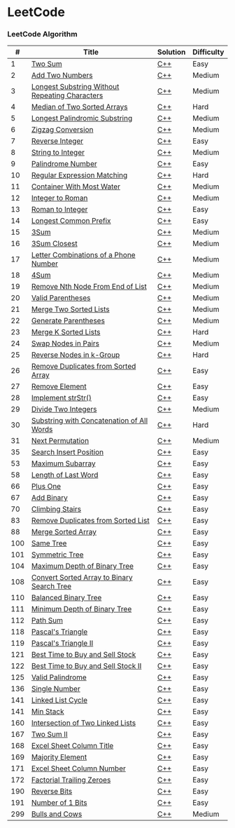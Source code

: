 LeetCode
========

### LeetCode Algorithm

| # | Title | Solution | Difficulty |
|---| ----- | -------- | ---------- |
|1|[Two Sum](https://leetcode.com/problems/two-sum/) | [C++](./algorithms/two_sum.cpp)|Easy|
|2|[Add Two Numbers](https://leetcode.com/problems/add-two-numbers/) | [C++](./algorithms/add_two_numbers.cpp)|Medium|
|3|[Longest Substring Without Repeating Characters](https://leetcode.com/problems/longest-substring-without-repeating-characters/) | [C++](./algorithms/longest_substring.cpp)|Medium|
|4|[Median of Two Sorted Arrays](https://leetcode.com/problems/median-of-two-sorted-arrays/) | [C++](./algorithms/median_two_sorted_arrays.cpp)|Hard|
|5|[Longest Palindromic Substring](https://leetcode.com/problems/longest-palindromic-substring/) | [C++](./algorithms/longest_palindromic_substring.cpp)|Medium|
|6|[Zigzag Conversion](https://leetcode.com/problems/zigzag-conversion/) | [C++](./algorithms/zigzag_conversion.cpp)|Medium|
|7|[Reverse Integer](https://leetcode.com/problems/reverse-integer/) | [C++](./algorithms/reverse_integer.cpp)|Easy|
|8|[String to Integer](https://leetcode.com/problems/string-to-integer-atoi/) | [C++](./algorithms/string_to_integer.cpp)|Medium|
|9|[Palindrome Number](https://leetcode.com/problems/palindrome-number/) | [C++](./algorithms/palindrome_number.cpp)|Easy|
|10|[Regular Expression Matching](https://leetcode.com/problems/regular-expression-matching/) | [C++](./algorithms/regular_expression_matching.cpp)|Hard|
|11|[Container With Most Water](https://leetcode.com/problems/container-with-most-water/) | [C++](./algorithms/container_with_most_water.cpp)|Medium|
|12|[Integer to Roman](https://leetcode.com/problems/integer-to-roman/) | [C++](./algorithms/integer_to_roman.cpp)|Medium|
|13|[Roman to Integer](https://leetcode.com/problems/roman-to-integer/) | [C++](./algorithms/roman_to_integer.cpp)|Easy|
|14|[Longest Common Prefix](https://leetcode.com/problems/longest-common-prefix/) | [C++](./algorithms/longest_common_prefix.cpp)|Easy|
|15|[3Sum](https://leetcode.com/problems/3sum/) | [C++](./algorithms/3sum.cpp)|Medium|
|16|[3Sum Closest](https://leetcode.com/problems/3sum-closest/) | [C++](./algorithms/3sum_closest.cpp)|Medium|
|17|[Letter Combinations of a Phone Number](https://leetcode.com/problems/letter-combinations-of-a-phone-number/) | [C++](./algorithms/letter_combinations_of_a_phone_number.cpp)|Medium|
|18|[4Sum](https://leetcode.com/problems/4sum/) | [C++](./algorithms/4sum.cpp)|Medium|
|19|[Remove Nth Node From End of List](https://leetcode.com/problems/remove-nth-node-from-end-of-list/) | [C++](./algorithms/remove_nth_node_from_end_of_list.cpp)|Medium|
|20|[Valid Parentheses](https://leetcode.com/problems/valid-parentheses/) | [C++](./algorithms/valid_parentheses.cpp)|Medium|
|21|[Merge Two Sorted Lists](https://leetcode.com/problems/merge-two-sorted-lists/) | [C++](./algorithms/merge_two_sorted_lists.cpp)|Medium|
|22|[Generate Parentheses](https://leetcode.com/problems/generate-parentheses/) | [C++](./algorithms/generate_parentheses.cpp)|Medium|
|23|[Merge K Sorted Lists](https://leetcode.com/problems/merge-k-sorted-lists/) | [C++](./algorithms/merge_k_sorted_lists.cpp)|Hard|
|24|[Swap Nodes in Pairs](https://leetcode.com/problems/swap-nodes-in-pairs/) | [C++](./algorithms/swap_nodes_in_pairs.cpp)|Medium|
|25|[Reverse Nodes in k-Group](https://leetcode.com/problems/reverse-nodes-in-k-group/) | [C++](./algorithms/reverse_nodes_in_k_group.cpp)|Hard|
|26|[Remove Duplicates from Sorted Array](https://leetcode.com/problems/remove-duplicates-from-sorted-array/) | [C++](./algorithms/remove_duplicates_from_sorted_array.cpp)|Easy|
|27|[Remove Element](https://leetcode.com/problems/remove-element/) | [C++](./algorithms/remove_element.cpp)|Easy|
|28|[Implement strStr()](https://leetcode.com/problems/implement-strstr/) | [C++](./algorithms/implement_strStr.cpp)|Easy|
|29|[Divide Two Integers](https://leetcode.com/problems/divide-two-integers/) | [C++](./algorithms/divide_two_integers.cpp)|Medium|
|30|[Substring with Concatenation of All Words](https://leetcode.com/problems/substring-with-concatenation-of-all-words/) | [C++](./algorithms/substring_with_concatenation_of_all_words.cpp)|Hard|
|31|[Next Permutation](https://leetcode.com/problems/next-permutation/) | [C++](./algorithms/next_permutation.cpp)|Medium|
|35|[Search Insert Position](https://leetcode.com/problems/search-insert-position/) | [C++](./algorithms/search_insert_position.cpp)|Easy|
|53|[Maximum Subarray](https://leetcode.com/problems/maximum-subarray/) | [C++](./algorithms/maximum_subarray.cpp)|Easy|
|58|[Length of Last Word](https://leetcode.com/problems/length-of-last-word/) | [C++](./algorithms/length_of_lastword.cpp)|Easy|
|66|[Plus One](https://leetcode.com/problems/plus-one/) | [C++](./algorithms/plus_one.cpp)|Easy|
|67|[Add Binary](https://leetcode.com/problems/add-binary/) | [C++](./algorithms/add_binary.cpp)|Easy|
|70|[Climbing Stairs](https://leetcode.com/problems/climbing-stairs/) | [C++](./algorithms/climbing_stairs.cpp)|Easy|
|83|[Remove Duplicates from Sorted List](https://leetcode.com/problems/remove-duplicates-from-sorted-list/) | [C++](./algorithms/remove_duplicates_from_sorted_list.cpp)|Easy|
|88|[Merge Sorted Array](https://leetcode.com/problems/merge-sorted-array/) | [C++](./algorithms/merge_sorted_array.cpp)|Easy|
|100|[Same Tree](https://leetcode.com/problems/same-tree/) | [C++](./algorithms/same_tree.cpp)|Easy|
|101|[Symmetric Tree](https://leetcode.com/problems/symmetric-tree/) | [C++](./algorithms/symmetric_tree.cpp)|Easy|
|104|[Maximum Depth of Binary Tree](https://leetcode.com/problems/maximum-depth-of-binary-tree/) | [C++](./algorithms/maximum_depth_of_binary_tree.cpp)|Easy|
|108|[Convert Sorted Array to Binary Search Tree](https://leetcode.com/problems/convert-sorted-array-to-binary-search-tree/) | [C++](./algorithms/convert_sorted_array_to_binary_search_tree.cpp)|Easy|
|110|[Balanced Binary Tree](https://leetcode.com/problems/balanced-binary-tree/) | [C++](./algorithms/balanced_binary_tree.cpp)|Easy|
|111|[Minimum Depth of Binary Tree](https://leetcode.com/problems/minimum-depth-of-binary-tree/) | [C++](./algorithms/minimum_depth_of_binary_tree.cpp)|Easy|
|112|[Path Sum](https://leetcode.com/problems/path-sum/) | [C++](./algorithms/path_sum.cpp)|Easy|
|118|[Pascal's Triangle](https://leetcode.com/problems/pascals-triangle/) | [C++](./algorithms/pascals_triangle.cpp)|Easy|
|119|[Pascal's Triangle II](https://leetcode.com/problems/pascals-triangle-ii/) | [C++](./algorithms/pascals_triangle_ii.cpp)|Easy|
|121|[Best Time to Buy and Sell Stock](https://leetcode.com/problems/best-time-to-buy-and-sell-stock/) | [C++](./algorithms/best_time_to_buy_and_sell_stock.cpp)|Easy|
|122|[Best Time to Buy and Sell Stock II](https://leetcode.com/problems/best-time-to-buy-and-sell-stock-ii/) | [C++](./algorithms/best_time_to_buy_and_sell_stock_ii.cpp)|Easy|
|125|[Valid Palindrome](https://leetcode.com/problems/valid-palindrome/) | [C++](./algorithms/valid_palindrome.cpp)|Easy|
|136|[Single Number](https://leetcode.com/problems/single-number/) | [C++](./algorithms/single_number.cpp)|Easy|
|141|[Linked List Cycle](https://leetcode.com/problems/linked-list-cycle/) | [C++](./algorithms/linked_list_cycle.cpp)|Easy|
|141|[Min Stack](https://leetcode.com/problems/min-stack/) | [C++](./algorithms/min_stack.cpp)|Easy|
|160|[Intersection of Two Linked Lists](https://leetcode.com/problems/intersection-of-two-linked-lists/) | [C++](./algorithms/intersection_of_two_linked_lists.cpp)|Easy|
|167|[Two Sum II](https://leetcode.com/problems/two-sum-ii-input-array-is-sorted/) | [C++](./algorithms/two_sum_ii.cpp)|Easy|
|168|[Excel Sheet Column Title](https://leetcode.com/problems/excel-sheet-column-title/) | [C++](./algorithms/excel_sheet_column_title.cpp)|Easy|
|169|[Majority Element](https://leetcode.com/problems/majority-element/) | [C++](./algorithms/majority_element.cpp)|Easy|
|171|[Excel Sheet Column Number](https://leetcode.com/problems/excel-sheet-column-number/) | [C++](./algorithms/excel_sheet_column_number.cpp)|Easy|
|172|[Factorial Trailing Zeroes](https://leetcode.com/problems/factorial-trailing-zeroes/) | [C++](./algorithms/factorial_trailing_zeroes.cpp)|Easy|
|190|[Reverse Bits](https://leetcode.com/problems/reverse-bits/) | [C++](./algorithms/reverse_bits.cpp)|Easy|
|191|[Number of 1 Bits](https://leetcode.com/problems/number-of-1-bits/) | [C++](./algorithms/number_of_1_bits.cpp)|Easy|
|299|[Bulls and Cows](https://leetcode.com/problems/bulls-and-cows/) | [C++](./algorithms/bulls_and_cows.cpp)|Medium|
